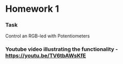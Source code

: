 # Homework 1

### Task 
Control an RGB-led with Potentiometers


###  Youtube video illustrating the functionality - https://youtu.be/TV6tbAWsKfE
